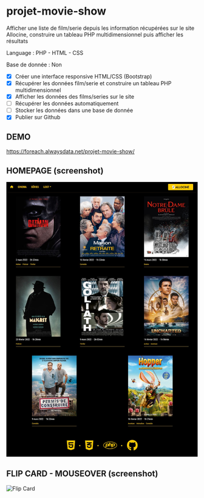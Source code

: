 # projet-movie-show
Afficher une liste de film/serie depuis les information récupérées sur le site Allocine, construire un tableau PHP multidimensionnel puis afficher les résultats

Language : PHP - HTML - CSS

Base de donnée : Non

- [x] Créer une interface responsive HTML/CSS (Bootstrap)
- [x] Récupérer les données film/serie et construire un tableau PHP multidimensionnel
- [x] Afficher les données des films/series sur le site
- [ ] Récupérer les données automatiquement
- [ ] Stocker les données dans une base de donnée
- [x] Publier sur Github

## DEMO
https://foreach.alwaysdata.net/projet-movie-show/

## HOMEPAGE (screenshot)

![Homepage](/assets/screen/01.home.jpg)

## FLIP CARD - MOUSEOVER (screenshot)

![Flip Card](/assets/screen/02.error.jpg)
